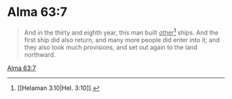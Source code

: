 # Alma 63:7

> And in the thirty and eighth year, this man built <u>other</u>[^a] ships. And the first ship did also return, and many more people did enter into it; and they also took much provisions, and set out again to the land northward.

[Alma 63:7](https://www.churchofjesuschrist.org/study/scriptures/bofm/alma/63?lang=eng&id=p7#p7)


[^a]: [[Helaman 3.10|Hel. 3:10]].  
